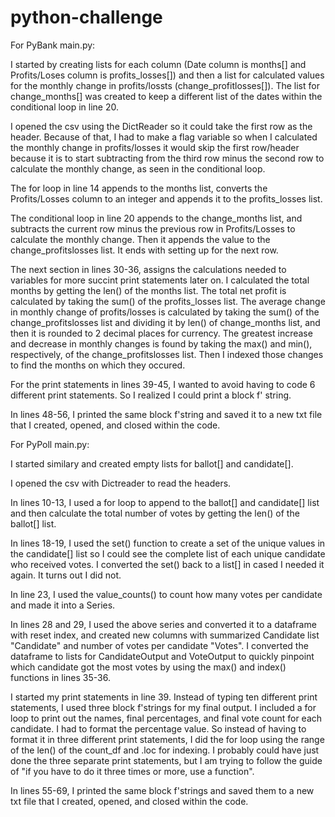 # python-challenge
For PyBank main.py:

I started by creating lists for each column (Date column is months[] and Profits/Loses column is profits_losses[]) and then a list for calculated values for the monthly change in profits/lossts (change_profitlosses[]). The list for change_months[] was created to keep a different list of the dates within the conditional loop in line 20.

I opened the csv using the DictReader so it could take the first row as the header.  Because of that, I had to make a flag variable so when I calculated the monthly change in profits/losses it would skip the first row/header because it is to start subtracting from the third row minus the second row to calculate the monthly change, as seen in the conditional loop.

The for loop in line 14 appends to the months list, converts the Profits/Losses column to an integer and appends it to the profits_losses list.

The conditional loop in line 20 appends to the change_months list, and subtracts the current row minus the previous row in Profits/Losses to calculate the monthly change.  Then it appends the value to the change_profitslosses list.  It ends with setting up for the next row.

The next section in lines 30-36, assigns the calculations needed to variables for more succint print statements later on.  I calculated the total months by getting the len() of the months list.  The total net profit is calculated by taking the sum() of the profits_losses list.  The average change in monthly change of profits/losses is calculated by taking the sum() of the change_profitslosses list and dividing it by len() of change_months list, and then it is rounded to 2 decimal places for currency.  The greatest increase and decrease in monthly changes is found by taking the max() and min(), respectively, of the change_profitslosses list.  Then I indexed those changes to find the months on which they occured.

For the print statements in lines 39-45, I wanted to avoid having to code 6 different print statements.  So I realized I could print a block f' string.

In lines 48-56, I printed the same block f'string and saved it to a new txt file that I created, opened, and closed within the code.


For PyPoll main.py:

I started similary and created empty lists for ballot[] and candidate[].

I opened the csv with Dictreader to read the headers.

In lines 10-13, I used a for loop to append to the ballot[] and candidate[] list and then calculate the total number of votes by getting the len() of the ballot[] list.

In lines 18-19, I used the set() function to create a set of the unique values in the candidate[] list so I could see the complete list of each unique candidate who received votes.  I converted the set() back to a list[] in cased I needed it again.  It turns out I did not.

In line 23, I used the value_counts() to count how many votes per candidate and made it into a Series.

In lines 28 and 29, I used the above series and converted it to a dataframe with reset index, and created new columns with summarized Candidate list "Candidate" and number of votes per candidate "Votes".  I converted the dataframe to lists for CandidateOutput and VoteOutput to quickly pinpoint which candidate got the most votes by using the max() and index() functions in lines 35-36.

I started my print statements in line 39.  Instead of typing ten different print statements, I used three block f'strings for my final output.  I included a for loop to print out the names, final percentages, and final vote count for each candidate.  I had to format the percentage value.  So instead of having to format it in three different print statements, I did the for loop using the range of the len() of the count_df and .loc for indexing.  I probably could have just done the three separate print statements, but I am trying to follow the guide of "if you have to do it three times or more, use a function".

In lines 55-69, I printed the same block f'strings and saved them to a new txt file that I created, opened, and closed within the code.